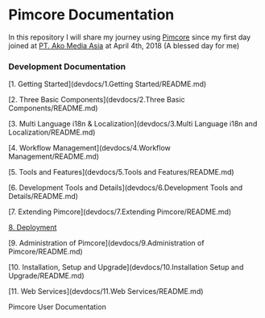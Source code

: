 # Pimcore Documentation

In this repository I will share my journey using [Pimcore](https://pimcore.com/) since my first day joined at [PT. Ako Media Asia](https://salt.id) at April 4th, 2018 (A blessed day for me) 

### Development Documentation

[1. Getting Started](devdocs/1.Getting Started/README.md)

[2. Three Basic Components](devdocs/2.Three Basic Components/README.md)

[3. Multi Language i18n & Localization](devdocs/3.Multi Language i18n and Localization/README.md)

[4. Workflow Management](devdocs/4.Workflow Management/README.md)

[5. Tools and Features](devdocs/5.Tools and Features/README.md)

[6. Development Tools and Details](devdocs/6.Development Tools and Details/README.md)

[7. Extending Pimcore](devdocs/7.Extending Pimcore/README.md)

[8. Deployment](devdocs/8.Deployment/README.md)

[9. Administration of Pimcore](devdocs/9.Administration of Pimcore/README.md)

[10. Installation, Setup and Upgrade](devdocs/10.Installation Setup and Upgrade/README.md)

[11. Web Services](devdocs/11.Web Services/README.md)

Pimcore User Documentation
